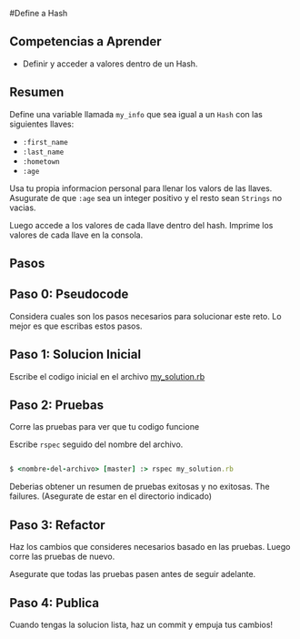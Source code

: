 #Define a Hash

## Competencias a Aprender
- Definir y acceder a valores dentro de un Hash.

## Resumen
Define una variable llamada `my_info` que sea igual a un `Hash` con las siguientes llaves:

* `:first_name`
* `:last_name`
* `:hometown`
* `:age`

Usa tu propia informacion personal para llenar los valors de las llaves. Asugurate de que `:age` sea un integer positivo y el resto sean `Strings` no vacias.

Luego accede a los valores de cada llave dentro del hash. Imprime los valores de cada llave en la consola.

## Pasos

## Paso 0: Pseudocode
Considera cuales son los pasos necesarios para solucionar este reto. Lo mejor es que escribas estos pasos.

## Paso 1: Solucion Inicial
Escribe el codigo inicial en el archivo [my_solution.rb](my_solution.rb)

## Paso 2: Pruebas
Corre las pruebas para ver que tu codigo funcione

Escribe `rspec` seguido del nombre del archivo.

```ruby

$ <nombre-del-archivo> [master] :> rspec my_solution.rb

```

Deberias obtener un resumen de pruebas exitosas y no exitosas. The failures. (Asegurate de estar en el directorio indicado)

## Paso 3: Refactor
Haz los cambios que consideres necesarios basado en las pruebas. Luego corre las pruebas de nuevo.

Asegurate que todas las pruebas pasen antes de seguir adelante.

## Paso 4: Publica
Cuando tengas la solucion lista, haz un commit y empuja tus cambios!
